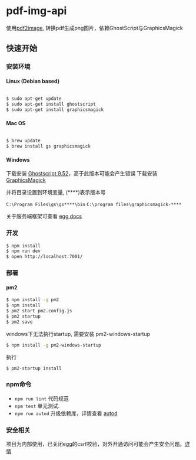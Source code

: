 # pdf-img-api

使用[pdf2image][pdf2image], 转换pdf生成png图片，依赖GhostScript与GraphicsMagick
## 快速开始

### 安装环境

#### Linux (Debian based)
```bash

$ sudo apt-get update
$ sudo apt-get install ghostscript
$ sudo apt-get install graphicsmagick
```
#### Mac OS
```bash

$ brew update
$ brew install gs graphicsmagick
```
#### Windows
下载安装 [Ghostscript 9.52][GhostScript952]，高于此版本可能会产生错误
下载安装 [GraphicsMagick][GraphicsMagick]

并将目录设置到环境变量, (****)表示版本号

`C:\Program Files\gs\gs****\bin`
`C:\program files\graphicsmagick-****`

关于服务端框架可查看 [egg docs][egg]

### 开发
```bash
$ npm install
$ npm run dev
$ open http://localhost:7001/
```

### 部署

#### pm2
```bash
$ npm install -g pm2
$ npm install
$ pm2 start pm2.config.js
$ pm2 startup
$ pm2 save
```
windows下无法执行startup, 需要安装 pm2-windows-startup
```bash
$ npm install -g pm2-windows-startup
```
执行
```bash
$ pm2-startup install
```

### npm命令

-  `npm run lint`  代码规范
-  `npm test`  单元测试.
-  `npm run autod` 升级依赖库，详情查看 [autod](https://www.npmjs.com/package/autod)

### 安全相关
项目为内部使用，已关闭egg的csrf校验，对外开通访问可能会产生安全问题。[详情][eggsecurity]

[egg]: https://eggjs.org
[GhostScript952]: https://github.com/ArtifexSoftware/ghostpdl-downloads/releases/tag/gs952
[GraphicsMagick]: http://ftp.icm.edu.pl/pub/unix/graphics/GraphicsMagick/windows
[pdf2image]: https://github.com/yakovmeister/pdf2image
[eggsecurity]: https://eggjs.org/zh-cn/core/security.html